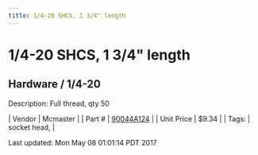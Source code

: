```yaml
---
title: 1/4-20 SHCS, 1 3/4" length
---
```


# 1/4-20 SHCS, 1 3/4" length
## Hardware / 1/4-20
Description: 	Full thread, qty 50 

| Vendor | Mcmaster | 
| Part # | [90044A124](https://www.mcmaster.com/#90044A124) | 
| Unit Price | $9.34 | 
| Tags: | socket head,  | 

Last updated: Mon May 08 01:01:14 PDT 2017